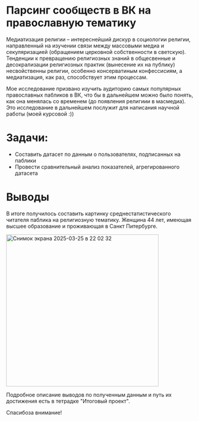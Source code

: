 # Парсинг сообществ в ВК на православную тематику
Медиатизация религии – интереснейший дискур в социологии религии, направленный на изучении связи между массовыми медиа и секуляризацией (обращением церковной собственности в светскую). Тенденции к превращению религиозных знаний в общесвенные и  десокрализации религиозных практик (вынесение их на публику) несвойственны религии, особенно консерватиным конфессисиям, а медиатизация, как раз, способствует этим процессам.

Мое исследование призвано изучить аудиторию самых популярных православных пабликов в ВК, что бы в дальнейшем можно было понять, как она менялась со временем (до появления религиии в масмедиа). Это исследование в дальнейшем послужит для написания научной работы (моей курсовой :))

# Задачи: 
- Составить датасет по данным о пользователях, подписанных на паблики
- Провести сравнительный анализ показателей, агрегированного датасета

# Выводы
В итоге получилось составить картинку среднестатистического читателя паблика на религиозную тематику.
Женщина 44 лет, имеющая высшее образование и проживающая в Санкт Питербурге.


<img width="410" alt="Снимок экрана 2025-03-25 в 22 02 32" src="https://github.com/user-attachments/assets/e00c227a-5110-4d8e-bc22-6718c063e487" />

Подробное описание выводов по полученным данным и путь их достижения есть в тетрадке "Итоговый проект".

Спасибоза внимание!
